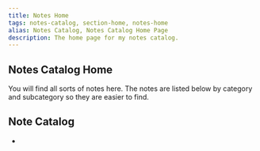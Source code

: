 ```yaml
---
title: Notes Home
tags: notes-catalog, section-home, notes-home
alias: Notes Catalog, Notes Catalog Home Page
description: The home page for my notes catalog.
---
```


## Notes Catalog Home

You will find all sorts of notes here. The notes are listed below by category and subcategory so they are easier to find.

## Note Catalog

- 
